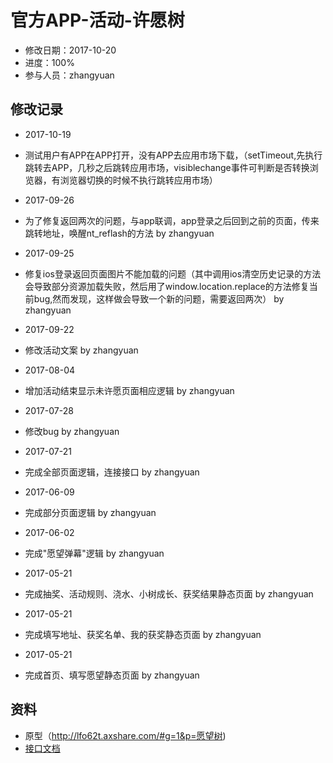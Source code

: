 # 官方APP-活动-许愿树
- 修改日期：2017-10-20
- 进度：100%  
- 参与人员：zhangyuan 

## 修改记录
- 2017-10-19
* 测试用户有APP在APP打开，没有APP去应用市场下载，（setTimeout,先执行跳转去APP，几秒之后跳转应用市场，visiblechange事件可判断是否转换浏览器，有浏览器切换的时候不执行跳转应用市场）
- 2017-09-26
* 为了修复返回两次的问题，与app联调，app登录之后回到之前的页面，传来跳转地址，唤醒nt_reflash的方法  by zhangyuan
- 2017-09-25
* 修复ios登录返回页面图片不能加载的问题（其中调用ios清空历史记录的方法会导致部分资源加载失败，然后用了window.location.replace的方法修复当前bug,然而发现，这样做会导致一个新的问题，需要返回两次）  by zhangyuan
- 2017-09-22
* 修改活动文案  by zhangyuan
- 2017-08-04
* 增加活动结束显示未许愿页面相应逻辑  by zhangyuan
- 2017-07-28
* 修改bug  by zhangyuan
- 2017-07-21
* 完成全部页面逻辑，连接接口  by zhangyuan

- 2017-06-09
* 完成部分页面逻辑  by zhangyuan

- 2017-06-02
* 完成"愿望弹幕"逻辑  by zhangyuan

- 2017-05-21
* 完成抽奖、活动规则、浇水、小树成长、获奖结果静态页面 by zhangyuan

- 2017-05-21
* 完成填写地址、获奖名单、我的获奖静态页面 by zhangyuan

- 2017-05-21
* 完成首页、填写愿望静态页面 by zhangyuan

## 资料
- 原型（http://lfo62t.axshare.com/#g=1&p=愿望树)
- [接口文档](http://118.178.185.211:12304/cpappweb/document/cpappweb.xml)




